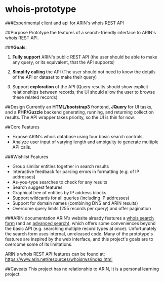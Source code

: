 # whois-prototype

###Experimental client and api for ARIN's whois REST API

##Purpose
Prototype the features of a search-friendly interface to ARIN's whois REST API. 

###**Goals**:
1. **Fully support** ARIN's public REST API (the user should be able to make any query, or its equivalent, that the API supports)

2. **Simplify calling** the API (The user should not need to know the details of the API or dataset to make their query)

3. Support **exploration** of the API (Query results should show explicit relationships between records; the UI should allow the user to browse these related records)

##Design
Currently an **HTML/bootstrap3** frontend, **JQuery** for UI tasks, and a **PHP/Guzzle** backend generating, running, and returning collection results. The API wrapper takes priority, so the UI is thin for now.  

##Core Features
- Expose ARIN's whois database using four basic search controls.
- Analyze user input of varying length and ambiguity to generate multiple API calls.

###Wishlist Features
- Group similar entities together in search results
- Interactive feedback for parsing errors in formatting (e.g. of IP addresses)
- As-you-type searches to check for any results
- Search suggest features
- Graphical tree of entities by IP address blocks
- Support wildcards for all queries (including IP addresses)
- Support for domain names (combining DNS and ARIN results)
- Overcome query limits (255 records per query) and offer pagination

###ARIN documentation
ARIN's website already features a [whois search form](https://www.arin.net/) (and an [advanced search](https://whois.arin.net/ui/advanced.jsp)), which offers some conveniences beyond the basic API (e.g. searching multiple record types at once). Unfortunately the search form uses internal, unreleased code. Many of the prototype's features are inspired by the web interface, and this project's goals are to overcome some of its limitations.

ARIN's whois REST API features can be found at: https://www.arin.net/resources/whoisrws/index.html

##Caveats
This project has no relationship to ARIN, It is a personal learning project.